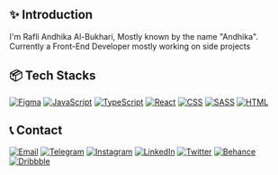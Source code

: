 ## ✨ Introduction

I'm Rafli Andhika Al-Bukhari, Mostly known by the name "Andhika". Currently a Front-End Developer mostly working on side projects

<!-- <div align="center"> -->
## 📦 Tech Stacks
[![Figma](https://img.shields.io/badge/Figma-F24E1E?style=for-the-badge&logo=figma&logoColor=white)](https://www.figma.com/)
[![JavaScript](https://img.shields.io/badge/JavaScript-F7DF1E?style=for-the-badge&logo=javascript&logoColor=black)](https://www.javascript.com/)
[![TypeScript](https://img.shields.io/badge/TypeScript-007ACC?style=for-the-badge&logo=typescript&logoColor=white)](https://www.typescriptlang.org/)
[![React](https://img.shields.io/badge/React-20232A?style=for-the-badge&logo=react&logoColor=61DAFB)](https://reactjs.org/)
[![CSS](https://img.shields.io/badge/CSS-239120?&style=for-the-badge&logo=css3&logoColor=white)](https://developer.mozilla.org/en-US/docs/Web/CSS)
[![SASS](https://img.shields.io/badge/Sass-CC6699?style=for-the-badge&logo=sass&logoColor=white)](https://sass-lang.com/)
[![HTML](https://img.shields.io/badge/HTML5-E34F26?style=for-the-badge&logo=html5&logoColor=white)](https://developer.mozilla.org/en-US/docs/Web/HTML)
<!-- </div> -->

<!-- <div align="center"> -->
## 📞 Contact
[![Email](https://img.shields.io/badge/Gmail-D14836?style=for-the-badge&logo=gmail&logoColor=white)](mailto:AndhikaBukh@gmail.com?Hey%20we%20found%20on%GitHub)
[![Telegram](https://img.shields.io/badge/Telegram-2CA5E0?style=for-the-badge&logo=telegram&logoColor=white)](https://t.me/AndhikaBukh)
[![Instagram](https://img.shields.io/badge/Instagram-E4405F?style=for-the-badge&logo=instagram&logoColor=white)](https://www.instagram.com/AndhikaBukh)
[![LinkedIn](https://img.shields.io/badge/LinkedIn-0077B5?style=for-the-badge&logo=linkedin&logoColor=white)](https://www.linkedin.com/in/AndhikaBukh/)
[![Twitter](https://img.shields.io/badge/Twitter-1DA1F2?style=for-the-badge&logo=twitter&logoColor=white)](https://www.twitter/AndhikaBukh)
[![Behance](https://img.shields.io/badge/-Behance-blue?style=for-the-badge&logo=behance&logoColor=white)](https://www.behance.net/andhikabukhari)
[![Dribbble](https://img.shields.io/badge/Dribbble-EA4C89?style=for-the-badge&logo=dribbble&logoColor=white)](https://dribbble.com/AndhikaBukh)
<!-- </div> -->
